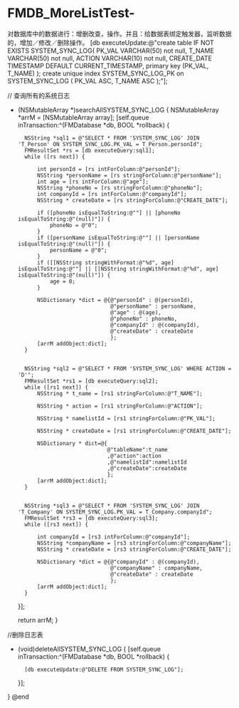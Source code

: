 # FMDB_MoreListTest-
对数据库中的数据进行：增删改查，操作。并且：给数据表绑定触发器，监听数据的，增加／修改／删除操作。
[db executeUpdate:@"create table IF NOT EXISTS SYSTEM_SYNC_LOG(                                                                           PK_VAL    VARCHAR(50)        not null,                                                      T_NAME    VARCHAR(50)    not null,                                                    ACTION    VARCHAR(10)    not null,                                                 CREATE_DATE    TIMESTAMP   DEFAULT CURRENT_TIMESTAMP,                                  primary key (PK_VAL, T_NAME)                                                                                    );                                                                                   create unique index SYSTEM_SYNC_LOG_PK on SYSTEM_SYNC_LOG (  PK_VAL ASC, T_NAME  ASC );"];

// 查询所有的系统日志
- (NSMutableArray *)searchAllSYSTEM_SYNC_LOG
{
    NSMutableArray *arrM = [NSMutableArray array];
    [self.queue inTransaction:^(FMDatabase *db, BOOL *rollback) {
        
        NSString *sql1 = @"SELECT * FROM 'SYSTEM_SYNC_LOG' JOIN 'T_Person' ON SYSTEM_SYNC_LOG.PK_VAL = T_Person.personId";
        FMResultSet *rs = [db executeQuery:sql1];
        while ([rs next]) {
            
            int personId = [rs intForColumn:@"personId"];
            NSString *personName = [rs stringForColumn:@"personName"];
            int age = [rs intForColumn:@"age"];
            NSString *phoneNo = [rs stringForColumn:@"phoneNo"];
            int companyId = [rs intForColumn:@"companyId"];
            NSString * createDate = [rs stringForColumn:@"CREATE_DATE"];
            
            if ([phoneNo isEqualToString:@""] || [phoneNo isEqualToString:@"(null)"]) {
                phoneNo = @"0";
            }
            if ([personName isEqualToString:@""] || [personName isEqualToString:@"(null)"]) {
                personName = @"0";
            }
            if ([[NSString stringWithFormat:@"%d", age] isEqualToString:@""] || [[NSString stringWithFormat:@"%d", age] isEqualToString:@"(null)"]) {
                age = 0;
            }
            
            NSDictionary *dict = @{@"personId" : @(personId),
                                   @"personName" : personName,
                                   @"age" : @(age),
                                   @"phoneNo" : phoneNo,
                                   @"companyId" : @(companyId),
                                   @"createDate" : createDate
                                   };
            [arrM addObject:dict];
        }
        
        
        NSString *sql2 = @"SELECT * FROM 'SYSTEM_SYNC_LOG' WHERE ACTION = 'D'";
        FMResultSet *rs1 = [db executeQuery:sql2];
        while ([rs1 next]) {
            NSString * t_name = [rs1 stringForColumn:@"T_NAME"];
            
            NSString * action = [rs1 stringForColumn:@"ACTION"];
            
            NSString * namelistId = [rs1 stringForColumn:@"PK_VAL"];
            
            NSString * createDate = [rs1 stringForColumn:@"CREATE_DATE"];
            
            NSDictionary * dict=@{
                                  @"tableName":t_name
                                  ,@"action":action
                                  ,@"namelistId":namelistId
                                  ,@"createDate":createDate
                                  };
            [arrM addObject:dict];
        }
        
        
        NSString *sql3 = @"SELECT * FROM 'SYSTEM_SYNC_LOG' JOIN 'T_Company' ON SYSTEM_SYNC_LOG.PK_VAL = T_Company.companyId";
        FMResultSet *rs3 = [db executeQuery:sql3];
        while ([rs3 next]) {
            
            int companyId = [rs3 intForColumn:@"companyId"];
            NSString *companyName = [rs3 stringForColumn:@"companyName"];
            NSString * createDate = [rs3 stringForColumn:@"CREATE_DATE"];
            
            NSDictionary *dict = @{@"companyId" : @(companyId),
                                   @"companyName" : companyName,
                                   @"createDate" : createDate
                                   };
            [arrM addObject:dict];
        }
    }];
    
    return arrM;
}

//删除日志表
- (void)deleteAllSYSTEM_SYNC_LOG
{
    [self.queue inTransaction:^(FMDatabase *db, BOOL *rollback) {
        
        [db executeUpdate:@"DELETE FROM SYSTEM_SYNC_LOG"];
    }];
    
}
@end
